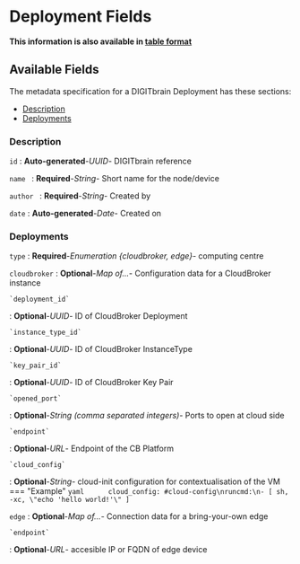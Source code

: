 <style>
  .md-content__button {
    display: none;
  }
</style>
# Deployment Fields

**This information is also available in [table format](/tables/deployment/)**


## Available Fields 

The metadata specification for a DIGITbrain Deployment
has these sections:

- [Description](#description)
- [Deployments](#deployments)


### Description


`id`
:   **Auto-generated**-*UUID*- DIGITbrain reference


`name `
:   **Required**-*String*- Short name for the node/device


`author `
:   **Required**-*String*- Created by


`date`
:   **Auto-generated**-*Date*- Created on



### Deployments


`type`
:   **Required**-*Enumeration {cloudbroker, edge}*- computing centre


`cloudbroker`
:   **Optional**-*Map of…*- Configuration data for a CloudBroker instance

    `deployment_id`
:   **Optional**-*UUID*- ID of CloudBroker Deployment

    `instance_type_id`
:   **Optional**-*UUID*- ID of CloudBroker InstanceType

    `key_pair_id`
:   **Optional**-*UUID*- ID of CloudBroker Key Pair

    `opened_port`
:   **Optional**-*String (comma separated integers)*- Ports to open at cloud side

    `endpoint`
:   **Optional**-*URL*- Endpoint of the CB Platform

    `cloud_config`
:   **Optional**-*String*- cloud-init configuration for contextualisation of the VM
        === "Example"
            ``` yaml     
            cloud_config: #cloud-config\nruncmd:\n- [ sh, -xc, \"echo 'hello world!'\" ]
            ```

`edge`
:   **Optional**-*Map of…*- Connection data for a bring-your-own edge

    `endpoint`
:   **Optional**-*URL*- accesible IP or FQDN of edge device
